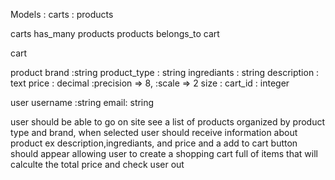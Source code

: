Models : carts
       : products

carts has_many products
products belongs_to cart

cart 
 

product
    brand :string
    product_type : string
    ingrediants : string
    description : text
    price : decimal :precision => 8, :scale => 2
    size : 
    cart_id : integer

user 
  username :string
  email: string

user should be able to go on site see a list of products organized by product type and brand, when selected user should receive information about product ex description,ingrediants, and price and a add to cart button should appear allowing user to create a shopping cart full of items that will calculte the total price and check user out